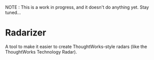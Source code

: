 NOTE : This is a work in progress, and it doesn't do anything yet. Stay tuned...

# Radarizer

A tool to make it easier to create ThoughtWorks-style radars (like the ThoughtWorks Technology Radar). 
